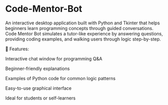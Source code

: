 # Code-Mentor-Bot
An interactive desktop application built with Python and Tkinter that helps beginners learn programming concepts through guided conversations. Code Mentor Bot simulates a tutor-like experience by answering questions, providing coding examples, and walking users through logic step-by-step.


🚀 Features:

Interactive chat window for programming Q&A

Beginner-friendly explanations

Examples of Python code for common logic patterns

Easy-to-use graphical interface

Ideal for students or self-learners
